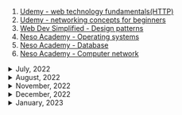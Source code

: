 1. [Udemy - web technology fundamentals(HTTP)](https://www.udemy.com/course/web-technology-fundamentals/)
1. [Udemy - networking concepts for beginners](https://www.udemy.com/course/networking-concepts-for-beginners/learn/lecture/6060530?start=15#overview)
1. [Web Dev Simplified - Design patterns](https://youtube.com/playlist?list=PLZlA0Gpn_vH_CthENcPCM0Dww6a5XYC7f)
1. [Neso Academy - Operating systems](https://youtube.com/playlist?list=PLBlnK6fEyqRiVhbXDGLXDk_OQAeuVcp2O)
1. [Neso Academy - Database](https://www.youtube.com/playlist?list=PLBlnK6fEyqRi_CUQ-FXxgzKQ1dwr_ZJWZ)
1. [Neso Academy - Computer network](https://youtube.com/playlist?list=PLBlnK6fEyqRgMCUAG0XRw78UA8qnv6jEx)

<details>
<summary>July, 2022</summary>

1. [BASH scripting will change your life](https://youtu.be/7qd5sqazD7k)

</details>

<details>
<summary>August, 2022</summary>

1. [Make your WSL or WSL2 terminal awesome - with Windows Terminal, zsh, oh-my-zsh and Powerlevel10k](https://youtu.be/235G6X5EAvM)
1. [Linux Essentials: Curl Fundamentals](https://www.youtube.com/watch?v=Xy7fDxz39FM)
1. [Assembly Language in 100 Seconds](https://youtu.be/4gwYkEK0gOk)
1. [Bash in 100 Seconds](https://youtu.be/I4EWvMFj37g)
1. [C in 100 Seconds](https://youtu.be/U3aXWizDbQ4)
1. [RabbitMQ in 100 Seconds](https://youtu.be/NQ3fZtyXji0)

</details>

<details>
<summary>November, 2022</summary>

1. [EVERY programmer should learn this command 👩‍💻 #programming #technology #software #tech #linux](https://youtube.com/shorts/uVRCa2McgWY?feature=share)
1. ["rm -rf" equivalent for Windows?](https://stackoverflow.com/questions/97875/rm-rf-equivalent-for-windows)
1. [Tistory - CS terminology: Resolve](https://juicyjerry.tistory.com/entry/2-resolve)
1. [For Node.js applications, when to use port 3000 vs 8080?](https://stackoverflow.com/questions/39116627/for-node-js-applications-when-to-use-port-3000-vs-8080)
1. [Export GOPATH for Mac OS](https://sourabhbajaj.com/mac-setup/Go/)

</details>

<details>
<summary>December, 2022</summary>

1. [Linkedin: 한주승: 토비의 스프링을 읽고](https://www.linkedin.com/posts/joosing_tsasakstuswmuikrez-rbbsok-activity-7004974218123640832-z_v7?utm_source=share&utm_medium=member_desktop)
</details>

<details>
<summary>January, 2023</summary>

1. [How to set NODE_ENV to production/development in OS X](https://stackoverflow.com/questions/9198310/how-to-set-node-env-to-production-development-in-os-x)
1. [윈도우 10 시간 오류(인터넷 시간 동기화 오류) 해결하기](https://zkim0115.tistory.com/897)
1. [Visual studio code terminal, how to run a command with administrator rights?](https://stackoverflow.com/questions/37700536/visual-studio-code-terminal-how-to-run-a-command-with-administrator-rights)
1. [User permissions and Visual Studio](https://learn.microsoft.com/en-us/visualstudio/ide/user-permissions-and-visual-studio?view=vs-2022)
1. [The token '&&' is not a valid statement separator in this version](https://stackoverflow.com/questions/65627536/the-token-is-not-a-valid-statement-separator-in-this-version)

</details>
